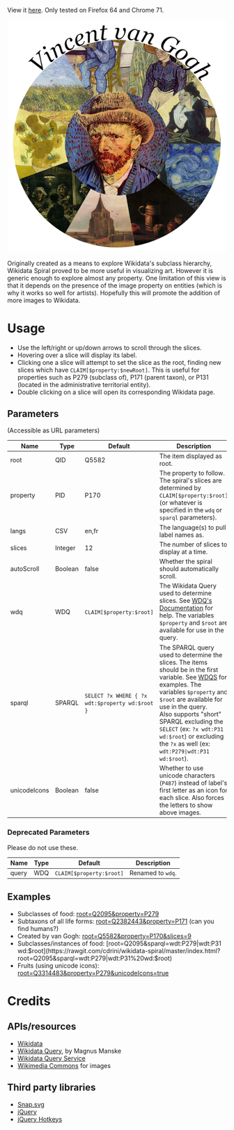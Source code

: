 View it [here](https://rawgit.com/cdrini/wikidata-spiral/master/index.html).
Only tested on Firefox 64 and Chrome 71.

![Demo image](https://raw.githubusercontent.com/cdrini/wikidata-spiral/master/imgs/Created%20by%20van%20Gogh.png)

Originally created as a means to explore Wikidata's subclass hierarchy, Wikidata Spiral proved to be more useful in visualizing art. However it is generic enough to explore almost any property. One limitation of this view is that it depends on the presence of the image property on entities (which is why it works so well for artists). Hopefully this will promote the addition of more images to Wikidata.

# Usage
* Use the left/right or up/down arrows to scroll through the slices.
* Hovering over a slice will display its label.
* Clicking one a slice will attempt to set the slice as the root, finding new slices which have `CLAIM[$property:$newRoot]`. This is useful for properties such as P279 (subclass of), P171 (parent taxon), or P131 (located in the administrative territorial entity).
* Double clicking on a slice will open its corresponding Wikidata page.

## Parameters
(Accessible as URL parameters)

Name          | Type          | Default                    | Description
------------- | ------------- | -------------------------- | -------------
root          | QID           | Q5582                      | The item displayed as root.
property      | PID           | P170                       | The property to follow. The spiral's slices are determined by `CLAIM[$property:$root]` (or whatever is specified in the `wdq` or `sparql` parameters).
langs         | CSV           | en,fr                      | The language(s) to pull label names as.
slices        | Integer       | 12                         | The number of slices to display at a time.
autoScroll    | Boolean       | false                      | Whether the spiral should automatically scroll.
wdq           | WDQ           | `CLAIM[$property:$root]`   | The Wikidata Query used to determine slices. See [WDQ's Documentation](https://wdq.wmflabs.org/api_documentation.html) for help. The variables `$property` and `$root` are available for use in the query.
sparql        | SPARQL        | `SELECT ?x WHERE { ?x wdt:$property wd:$root }` | The SPARQL query used to determine the slices. The items should be in the first variable. See [WDQS](https://query.wikidata.org/) for examples. The variables `$property` and `$root` are available for use in the query. <br/> Also supports "short" SPARQL excluding the `SELECT` (ex: `?x wdt:P31 wd:$root`) or excluding the `?x` as well (ex: <code>wdt:P279&#124;wdt:P31 wd:$root</code>).
unicodeIcons  | Boolean       | false                      | Whether to use unicode characters (`P487`) instead of label's first letter as an icon for each slice. Also forces the letters to show above images.

### Deprecated Parameters
Please do not use these.

Name          | Type          | Default                    | Description
------------- | ------------- | -------------------------- | -------------
query         | WDQ           | `CLAIM[$property:$root]`   | Renamed to `wdq`.

## Examples
* Subclasses of food: [root=Q2095&property=P279](https://rawgit.com/cdrini/wikidata-spiral/master/index.html?root=Q2095&property=P279)
* Subtaxons of all life forms: [root=Q2382443&property=P171](https://rawgit.com/cdrini/wikidata-spiral/master/index.html?root=Q2382443&property=P171) (can you find humans?)
* Created by van Gogh: [root=Q5582&property=P170&slices=9](https://rawgit.com/cdrini/wikidata-spiral/master/index.html?root=Q5582&property=P170&slices=9)
* Subclasses/instances of food: [root=Q2095&sparql=wdt:P279|wdt:P31 wd:$root](https://rawgit.com/cdrini/wikidata-spiral/master/index.html?root=Q2095&sparql=wdt:P279|wdt:P31%20wd:$root)
* Fruits (using unicode icons):
[root=Q3314483&property=P279&unicodeIcons=true](https://rawgit.com/cdrini/wikidata-spiral/master/index.html?root=Q3314483&property=P279&unicodeIcons=true)

# Credits

## APIs/resources
* [Wikidata](https://www.wikidata.org/w/api.php)
* [Wikidata Query](https://wdq.wmflabs.org/), by Magnus Manske
* [Wikidata Query Service](https://query.wikidata.org/)
* [Wikimedia Commons](https://commons.wikimedia.org/w/api.php) for images

## Third party libraries
* [Snap.svg](https://github.com/adobe-webplatform/Snap.svg)
* [jQuery](https://github.com/jquery/jquery)
* [jQuery Hotkeys](https://github.com/jeresig/jquery.hotkeys)
